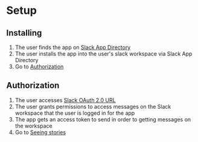 # Setup

## Installing

1. The user finds the app on [Slack App Directory](https://classmethod.slack.com/apps)
2. The user installs the app into the user's slack workspace via Slack App Directory
3. Go to [Authorization](#Authorization)

## Authorization

1. The user accesses [Slack OAuth 2.0 URL](https://api.slack.com/authentication/oauth-v2)
2. The user grants permissions to access messages on the Slack workspace that the user is logged in for the app
3. The app gets an access token to send in order to getting messages on the workspace
4. Go to [Seeing stories](./02-seeing-stories.md)
